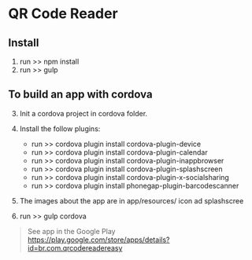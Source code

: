 # QR Code Reader

## Install
1. run >> npm install
2. run >> gulp

## To build an app with cordova
3. Init a cordova project in cordova folder.
4. Install the follow plugins:
	* run >> cordova plugin install cordova-plugin-device
	* run >> cordova plugin install cordova-plugin-calendar
	* run >> cordova plugin install cordova-plugin-inappbrowser
	* run >> cordova plugin install cordova-plugin-splashscreen
	* run >> cordova plugin install cordova-plugin-x-socialsharing
	* run >> cordova plugin install phonegap-plugin-barcodescanner

5. The images about the app are in app/resources/ icon ad splashscree
6. run >> gulp cordova

> See app in the Google Play
> https://play.google.com/store/apps/details?id=br.com.qrcodereadereasy